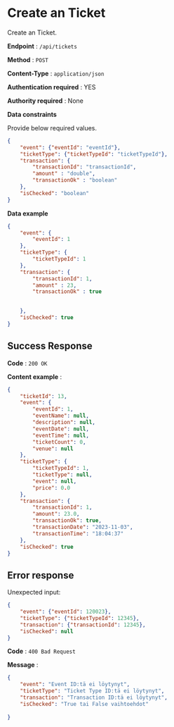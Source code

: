 # Create an Ticket

Create an Ticket.

**Endpoint** : `/api/tickets`

**Method** : `POST`

**Content-Type** : `application/json`

**Authentication required** : YES

**Authority required** : None

**Data constraints**

Provide below required values.

```json
{
    "event": {"eventId": "eventId"},
    "ticketType": {"ticketTypeId": "ticketTypeId"},
    "transaction": {
        "transactionId": "transactionId",
        "amount" : "double", 
        "transactionOk" : "boolean"    
    },
    "isChecked": "boolean"
}
```

**Data example**

```json
{
    "event": {
        "eventId": 1
    },
    "ticketType": {
        "ticketTypeId": 1
    },
    "transaction": {
        "transactionId": 1,
        "amount" : 23, 
        "transactionOk" : true

    
    },
    "isChecked": true
}
```

## Success Response

**Code** : `200 OK`  

**Content example** :
```json
{
    "ticketId": 13,
    "event": {
        "eventId": 1,
        "eventName": null,
        "description": null,
        "eventDate": null,
        "eventTime": null,
        "ticketCount": 0,
        "venue": null
    },
    "ticketType": {
        "ticketTypeId": 1,
        "ticketType": null,
        "event": null,
        "price": 0.0
    },
    "transaction": {
        "transactionId": 1,
        "amount": 23.0,
        "transactionOk": true,
        "transactionDate": "2023-11-03",
        "transactionTime": "18:04:37"
    },
    "isChecked": true
}
```

## Error response  

Unexpected input:  
```json
{
    "event": {"eventId": 120023},
    "ticketType": {"ticketTypeId": 12345},
    "transaction": {"transactionId": 12345},
    "isChecked": null
}
```

**Code** : `400 Bad Request`  

**Message** :  

```json
{
    "event": "Event ID:tä ei löytynyt",
    "ticketType": "Ticket Type ID:tä ei löytynyt",
    "transaction": "Transaction ID:tä ei löytynyt",
    "isChecked": "True tai False vaihtoehdot"
    
}
```
